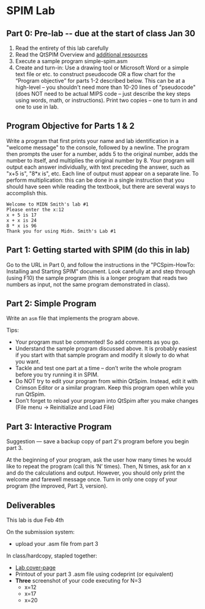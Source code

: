 # SPIM Lab

## Part 0: Pre-lab -- due at the start of class Jan 30

1. Read the entirety of this lab carefully
2. Read the QtSPIM Overview and [additional resources](/rsc/spim)
3. Execute a sample program simple-spim.asm
4. Create and turn-in: Use a drawing tool or Microsoft Word or a simple text
   file or etc. to construct pseudocode OR a flow chart for the “Program objective”
   for parts 1-2 described below. This can be at a high-level – you shouldn't
   need more than 10-20 lines of "pseudocode" (does NOT need to be actual MIPS
   code – just describe the key steps using words, math, or instructions). Print
   two copies – one to turn in and one to use in lab.
   
## Program Objective for Parts 1 & 2

Write a program that first prints your name and lab identification in a "welcome
message" to the console, followed by a newline. The program then prompts the
user for a number, adds 5 to the original number, adds the number to itself, and
multiplies the original number by 8. Your program will output each answer
individually, with text preceding the answer, such as "x+5 is", "8*x is",
etc. Each line of output must appear on a separate line. To perform
multiplication: this can be done in a single instruction that you should have
seen while reading the textbook, but there are several ways to accomplish this.

```
Welcome to MIDN Smith's lab #1
Please enter the x:12
x + 5 is 17
x + x is 24
8 * x is 96
Thank you for using Midn. Smith's Lab #1
```

## Part 1: Getting started with SPIM (do this in lab)

Go to the URL in Part 0, and follow the instructions in the "PCSpim-HowTo: Installing and Starting SPIM" document. Look carefully at and step through (using F10) the sample program (this is a longer program that reads two numbers as input, not the same program demonstrated in class).

## Part 2: Simple Program

Write an `asm` file that implements the program above.

Tips:

* Your program must be commented! So add comments as you go.
* Understand the sample program discussed above. It is probably easiest if you
  start with that sample program and modify it slowly to do what you want.
* Tackle and test one part at a time – don’t write the whole program before you
  try running it in SPIM.
* Do NOT try to edit your program from within QtSpim. Instead, edit it with
  Crimson Editor or a similar program. Keep this program open while you run
  QtSpim.
* Don’t forget to reload your program into QtSpim after you make changes (File
  menu → Reinitialize and Load File)

## Part 3: Interactive Program

Suggestion — save a backup copy of part 2's program before you begin part 3.

At the beginning of your program, ask the user how many times he would like to
repeat the program (call this ‘N’ times). Then, N times, ask for an x and do the
calculations and output. However, you should only print the welcome and farewell
message once. Turn in only one copy of your program (the improved, Part 3,
version).

## Deliverables

This lab is due Feb 4th

On the submission system: 
 - upload your .asm file from part 3

In class/hardcopy, stapled together:
  - [Lab cover-page](https://github.com/adamaviv/ic220-s19/blob/master/rsc/lab_coversheet.pdf)
  - Printout of your part 3 .asm file using codeprint (or equivalent)
  - **Three** screenshot of your code executing for N=3
    - x=12
    - x=17
    - x=20
